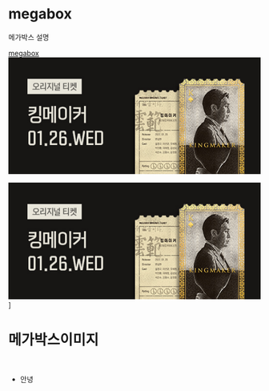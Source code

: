 # megabox
메가박스 설명


[megabox](https://g0j0ng.github.io/megabox/)
![메가박스이미지](https://github.com/g0j0ng/megabox/blob/main/images/benefit-banner01.jpg)

[![메가박스이미지](https://github.com/g0j0ng/megabox/blob/main/images/benefit-banner01.jpg)](https://g0j0ng.github.io/megabox/)]

<h1>메가박스이미지</h1>
<img src="" alt="">
<ul>
  <li>안녕</li>
</ul>
